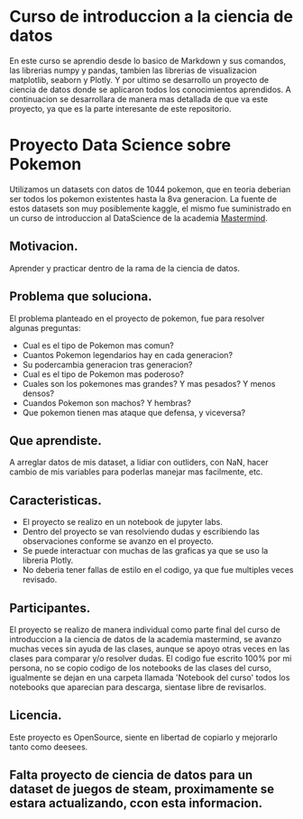 # Curso de introduccion a la ciencia de datos

En este curso se aprendio desde lo basico de Markdown y sus comandos, las librerias numpy y pandas, tambien las librerias de visualizacion matplotlib, seaborn y Plotly. Y por ultimo se desarrollo un proyecto de ciencia de datos donde se aplicaron todos los conocimientos aprendidos. A continuacion se desarrollara de manera mas detallada de que va este proyecto, ya que es la parte interesante de este repositorio.


# Proyecto Data Science sobre Pokemon

Utilizamos un datasets con datos de 1044 pokemon, que en teoria deberian ser todos los pokemon existentes hasta la 8va generacion. 
La fuente de estos datasets son muy posiblemente kaggle, el mismo fue suministrado en un curso de introduccion al DataScience de la academia [Mastermind](https://www.mastermind.ac/courses/intro-datascience).


## Motivacion.
Aprender y practicar dentro de la rama de la ciencia de datos.


## Problema que soluciona.
El problema planteado en el proyecto de pokemon, fue para resolver algunas preguntas:
* Cual es el tipo de Pokemon mas comun?
* Cuantos Pokemon legendarios hay en cada generacion?
* Su podercambia generacion tras generacion?
* Cual es el tipo de Pokemon mas poderoso?
* Cuales son los pokemones mas grandes? Y mas pesados? Y menos densos?
* Cuandos Pokemon son machos? Y hembras?
* Que pokemon tienen mas ataque que defensa, y viceversa?


## Que aprendiste.
A arreglar datos de mis dataset, a lidiar con outliders, con NaN, hacer cambio de mis variables para poderlas manejar mas facilmente, etc.


## Caracteristicas.
* El proyecto se realizo en un notebook de jupyter labs.
* Dentro del proyecto se van resolviendo dudas y escribiendo las observaciones conforme se avanzo en el proyecto.
* Se puede interactuar con muchas de las graficas ya que se uso la libreria Plotly.
* No deberia tener fallas de estilo en el codigo, ya que fue multiples veces revisado.


## Participantes.
El proyecto se realizo de manera individual como parte final del curso de introduccion a la ciencia de datos de la academia mastermind, se avanzo muchas veces sin ayuda de las clases, aunque se apoyo otras veces en las clases para comparar y/o resolver dudas. El codigo fue escrito 100% por mi persona, no se copio codigo de los notebooks de las clases del curso, igualmente se dejan en una carpeta llamada 'Notebook del curso' todos los notebooks que aparecian para descarga, sientase libre de revisarlos. 


## Licencia.
Este proyecto es OpenSource, siente en libertad de copiarlo y mejorarlo tanto como deesees.

## Falta proyecto de ciencia de datos para un dataset de juegos de steam, proximamente se estara actualizando, ccon esta informacion.
